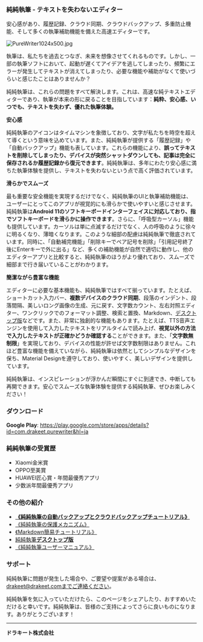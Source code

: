 ### 純純執筆 - テキストを失わないエディター

安心感があり、履歴記録、クラウド同期、クラウドバックアップ、多重防止機能、そして多くの執筆補助機能を備えた高速エディターです。

![PureWriter1024x500.jpg](https://kuromi.drakeet.cn/dorakito.png)



執筆は、私たちを過去とつなぎ、未来を想像させてくれるものです。しかし、一部の執筆ソフトにおいて、起動が遅くてアイデアを逃してしまったり、頻繁にエラーが発生してテキストが消えてしまったり、必要な機能や補助がなくて使いづらいと感じたことはありませんか？

純純執筆は、これらの問題をすべて解決します。これは、高速な純テキストエディターであり、執筆が本来の形に戻ることを目指しています：<b>純粋、安心感、いつでも、テキストを失わず、優れた執筆体験。</b>

**安心感**

純純執筆のアイコンはタイムマシンを象徴しており、文字が私たちを時空を超えて導くという意味を込めています。また、純純執筆が提供する「履歴記録」や「自動バックアップ」機能も表しています。これらの機能により、**誤ってテキストを削除してしまったり、デバイスが突然シャットダウンしても、記事は完全に保存されるか履歴記録から復元できます**。純純執筆は、多年にわたり安心感に満ちた執筆体験を提供し、テキストを失わないという点で高く評価されています。

**滑らかでスムーズ**

最も重要な安全機能を実現するだけでなく、純純執筆のUIと執筆補助機能は、ユーザーにとってこのアプリが視覚的にも滑らかで使いやすいと感じさせます。純純執筆は**Android 11のソフトキーボードインターフェイスに対応しており、指でソフトキーボードを滑らかに操作できます**。さらに、「呼吸型カーソル」機能も提供しています。カーソルは単に点滅するだけでなく、人の呼吸のように徐々に明るくなり、薄暗くなります。このような細部の配慮は純純執筆で徹底されています。同時に、「自動補完機能」「削除キーでペア記号を削除」「引用記号終了後にEnterキーで外に出る」など、多くの補助機能が自然で適切に動作し、他のエディターアプリと比較すると、純純執筆のほうがより優れており、スムーズで細部まで行き届いていることがわかります。

**簡潔ながら豊富な機能**

エディターに必要な基本機能も、純純執筆ではすべて揃っています。たとえば、ショートカット入力バー、<b>複数デバイスのクラウド同期</b>、段落のインデント、段落間隔、美しいロング画像の生成、元に戻す、文字数カウント、左右対照エディター、ワンクリックでのフォーマット調整、検索と置換、Markdown、[デスクトップ版](desktop)などです。また、非常に独創的な機能もあります。たとえば、TTS音声エンジンを使用して入力したテキストをリアルタイムで読み上げ、**視覚以外の方法で入力したテキストが正確かどうか確認する**ことができます。また、「**文字数無制限**」を実現しており、デバイスの性能が許せば文字数制限はありません。これほど豊富な機能を備えていながら、純純執筆は依然としてシンプルなデザインを保ち、Material Designを遵守しており、使いやすく、美しいデザインを提供しています。

純純執筆は、インスピレーションが浮かんだ瞬間にすぐに到達でき、中断しても再開できます。安心でスムーズな執筆体験を提供する純純執筆、ぜひお楽しみください！

### ダウンロード

**Google Play**: https://play.google.com/store/apps/details?id=com.drakeet.purewriter&hl=ja



### 純純執筆の受賞歴

* Xiaomi金米賞
* OPPO至美賞
* HUAWEI匠心賞・年間最優秀アプリ
* 少数派年間最優秀アプリ



### その他の紹介

- [**《純純執筆の自動バックアップとクラウドバックアップチュートリアル》**](backups)
- [《純純執筆の保護メカニズム》](protections)
- [《Markdown簡易チュートリアル》](markdown)
- [純純執筆**デスクトップ版**](desktop)
- [《純純執筆ユーザーマニュアル》](wiki)



### サポート

純純執筆に問題が発生した場合や、ご要望や提案がある場合は、drakeet@drakeet.comまでご連絡ください。

純純執筆を気に入っていただけたら、このページをシェアしたり、おすすめいただけると幸いです。純純執筆は、皆様のご支持によってさらに良いものになります。ありがとうございます！

---

**ドラキート株式会社**

